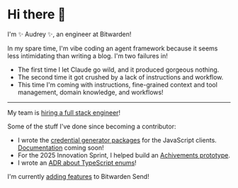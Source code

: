 # Hi there 👋

I'm ✨ Audrey ✨, an engineer at Bitwarden!

In my spare time, I'm vibe coding an agent framework because it seems less intimidating than writing a blog. I'm two failures in!

* The first time I let Claude go wild, and it produced gorgeous nothing.
* The second time it got crushed by a lack of instructions and workflow.
* This time I'm coming with instructions, fine-grained context and tool management, domain knowledge, and workflows!

-----

My team is [hiring a full stack engineer](https://bitwarden.com/careers/6602420003/)!

Some of the stuff I've done since becoming a contributor:

* I wrote the [credential generator packages](https://github.com/bitwarden/clients/tree/main/libs/tools/generator) for the JavaScript clients. [Documentation](https://github.com/bitwarden/contributing-docs/pull/595) coming soon!
* For the 2025 Innovation Sprint, I helped build an [Achivements prototype](https://github.com/bitwarden/clients/pull/13766).
* I wrote an [ADR about TypeScript enums](https://contributing.bitwarden.com/architecture/adr/ts-deprecate-enums)!

I'm currently [adding features](https://github.com/bitwarden/server/pull/5857) to Bitwarden Send!
